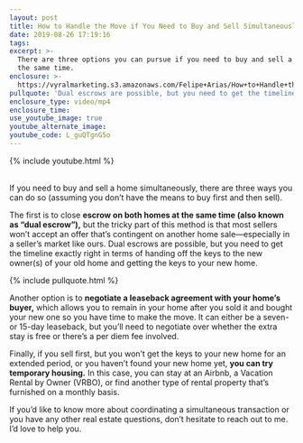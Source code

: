 ```yaml
---
layout: post
title: How to Handle the Move if You Need to Buy and Sell Simultaneously
date: 2019-08-26 17:19:16
tags:
excerpt: >-
  There are three options you can pursue if you need to buy and sell a home at
  the same time.
enclosure: >-
  https://vyralmarketing.s3.amazonaws.com/Felipe+Arias/How+to+Handle+the+Move+if+You+Need+to+Buy+and+Sell+Simultaneously.mp4
pullquote: 'Dual escrows are possible, but you need to get the timeline exactly right.'
enclosure_type: video/mp4
enclosure_time:
use_youtube_image: true
youtube_alternate_image:
youtube_code: L_guQTgnG5o
---
```


{% include youtube.html %}

<br>If you need to buy and sell a home simultaneously, there are three ways you can do so (assuming you don’t have the means to buy first and then sell).&nbsp;

The first is to close **escrow on both homes at the same time (also known as “dual escrow”),** but the tricky part of this method is that most sellers won’t accept an offer that’s contingent on another home sale—especially in a seller’s market like ours. Dual escrows are possible, but you need to get the timeline exactly right in terms of handing off the keys to the new owner(s) of your old home and getting the keys to your new home.&nbsp;

{% include pullquote.html %}

Another option is to **negotiate a leaseback agreement with your home’s buyer,** which allows you to remain in your home after you sold it and bought your new one so you have time to make the move. It can either be a seven- or 15-day leaseback, but you’ll need to negotiate over whether the extra stay is free or there’s a per diem fee involved.&nbsp;

Finally, if you sell first, but you won’t get the keys to your new home for an extended period, or you haven’t found your new home yet, **you can try temporary housing.** In this case, you can stay at an Airbnb, a Vacation Rental by Owner (VRBO), or find another type of rental property that’s furnished on a monthly basis.&nbsp;

If you’d like to know more about coordinating a simultaneous transaction or you have any other real estate questions, don’t hesitate to reach out to me. I’d love to help you.&nbsp;<br>&nbsp;